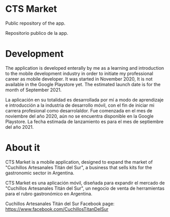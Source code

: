 # CTS Market

Public repository of the app.

Repositorio publico de la app.

# Development

The application is developed enterally by me as a learning and introduction to the mobile development industry in order to initiate my professional career as mobile developer. It was started in November 2020, It is not available in the Google Playstore yet. The estimated launch date is for the month of September 2021.

La aplicación en su totalidad es desarrollada por mí a modo de aprendizaje e introducción a la industria de desarrollo móvil, con el fin de iniciar mi carrera profesional como desarrolaldor. Fue comenzada en el mes de noviembre del año 2020, aún no se encuentra disponible en la Google Playstore. La fecha estimada de lanzamiento es para el mes de septiembre del año 2021.


# About it


CTS Market is a mobile application, designed to expand the market of "Cuchillos Artesanales Titán del Sur", a business that sells kits for the gastronomic sector in Argentina.

CTS Market es una aplicación móvil, diseñada para expandir el mercado de "Cuchillos Artesanales Titán del Sur", un negocio de venta de herramientas para el rubro gastronómico en Argentina.

Cuchillos Artesanales Titán del Sur Facebook page: https://www.facebook.com/CuchillosTitanDelSur
